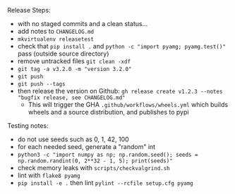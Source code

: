 Release Steps:
- with no staged commits and a clean status...
- add notes to `CHANGELOG.md`
- `mkvirtualenv releasetest`
- check that `pip install .` and `python -c "import pyamg; pyamg.test()"` pass (outside source directory)
- remove untracked files `git clean -xdf`
- `git tag -a v3.2.0 -m "version 3.2.0"`
- `git push`
- `git push --tags`
- then release the version on Github: `gh release create v1.2.3 --notes "bugfix release, see CHANGELOG.md"`
  - This will trigger the GHA `.github/workflows/wheels.yml` which builds wheels and a source distribution, and publishes to pypi

Testing notes:
- do not use seeds such as 0, 1, 42, 100
- for each needed seed, generate a "random" int
- `python3 -c "import numpy as np; np.random.seed(); seeds = np.random.randint(0, 2**32 - 1, 5); print(seeds)"`
- check memory leaks with `scripts/checkvalgrind.sh`
- lint with `flake8 pyamg`
- `pip install -e .` then lint `pylint --rcfile setup.cfg pyamg`
